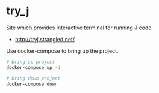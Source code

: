 # try_j

Site which provides interactive terminal for running J code.

* http://tryj.strangled.net/

Use docker-compose to bring up the project.

```bash
# bring up project
docker-compose up -d

# bring down project
docker-compose down
```

